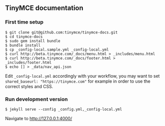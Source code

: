 ## TinyMCE documentation

### First time setup

    $ git clone git@github.com:tinymce/tinymce-docs.git
    $ cd tinymce-docs
    $ sudo gem install bundle
    $ bundle install
    $ cp _config-local.sample.yml _config-local.yml
    $ curl http://beta.tinymce.com/_docs/menu.html > _includes/menu.html
    $ curl http://beta.tinymce.com/_docs/footer.html > _includes/footer.html
    $ echo [] > _data/nav_api.json

Edit `_config-local.yml` accordingly with your workflow, you may want to set `shared_baseurl: "https://tinymce.com"` for example in order to use the correct styles and CSS.

### Run development version

    $ jekyll serve --config _config.yml,_config-local.yml

Navigate to http://127.0.0.1:4000/
